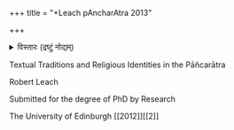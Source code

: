 +++
title = "+Leach pAncharAtra 2013"

+++

<details><summary>विस्तारः (द्रष्टुं नोद्यम्)</summary>

This thesis has been submitted in fulfilment of the requirements for a postgraduate degree \(e.g. PhD, MPhil, DClinPsychol\) at the University of Edinburgh. Please note the following terms and conditions of use: 

• This work is protected by copyright and other intellectual property rights, which are retained by the thesis author, unless otherwise stated. 

• A copy can be downloaded for personal non-commercial research or study, without prior permission or charge. 

• This thesis cannot be reproduced or quoted extensively from without first obtaining permission in writing from the author. 

• The content must not be changed in any way or sold commercially in any format or medium without the formal permission of the author. 

• When referring to this work, full bibliographic details including the author, title, awarding institution and date of the thesis must be given. 

1

I have read and understood the University of Edinburgh guidelines on plagiarism.

This thesis was composed by me and is entirely my own work except where I indicate otherwise by use of quotes and references. No part of it has been submitted for any other degree or professional qualification.

</details>

Textual Traditions and Religious Identities in the Pāñcarātra 

Robert Leach 

Submitted for the degree of PhD by Research 

The University of Edinburgh [[2012]][[2]]

